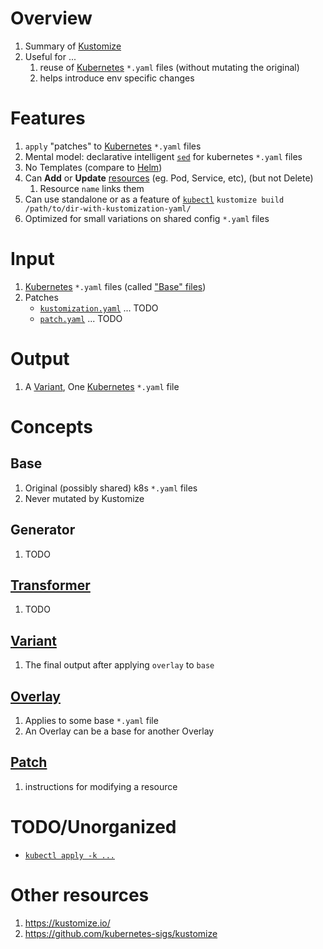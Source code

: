 # Overview
1. Summary of [Kustomize](https://kustomize.io/)
1. Useful for ...
    1. reuse of [Kubernetes](https://kubernetes.io/docs/concepts/overview/) `*.yaml` files (without mutating the original)
    1. helps introduce env specific changes


# Features
1. `apply` "patches" to [Kubernetes](https://kubernetes.io/docs/concepts/overview/) `*.yaml` files
1. Mental model: declarative intelligent [`sed`](https://www.gnu.org/software/sed/manual/sed.html) for kubernetes `*.yaml` files
1. No Templates (compare to [Helm](./helm.md))
1. Can **Add** or **Update** [resources](https://kubernetes.io/docs/concepts/overview/kubernetes-api/) (eg. Pod, Service, etc), (but not Delete)
    1. Resource `name` links them
1. Can use standalone or as a feature of [`kubectl`](https://kubernetes.io/docs/reference/kubectl/)
    `kustomize build /path/to/dir-with-kustomization-yaml/`
1. Optimized for small variations on shared config `*.yaml` files


# Input
1. [Kubernetes](https://kubernetes.io/docs/concepts/overview/) `*.yaml` files (called ["Base" files](https://kubectl.docs.kubernetes.io/references/kustomize/glossary/#base))
1. Patches
    - [`kustomization.yaml`](https://kubectl.docs.kubernetes.io/references/kustomize/glossary/#kustomization) ... TODO
    - [`patch.yaml`](TODO) ... TODO

# Output
1. A [Variant](TODO), One [Kubernetes](https://kubernetes.io/docs/concepts/overview/) `*.yaml` file


# Concepts

## Base
1. Original (possibly shared) k8s `*.yaml` files
1. Never mutated by Kustomize


## Generator
1. TODO


## [Transformer](https://kubectl.docs.kubernetes.io/references/kustomize/glossary/#transformer)
1. TODO


## [Variant](https://kubectl.docs.kubernetes.io/references/kustomize/glossary/#variant)
1. The final output after applying `overlay` to `base`


## [Overlay](https://kubectl.docs.kubernetes.io/references/kustomize/glossary/#overlay)
1. Applies to some base `*.yaml` file
1. An Overlay can be a base for another Overlay


## [Patch](https://kubectl.docs.kubernetes.io/references/kustomize/glossary/#patch)
1. instructions for modifying a resource


# TODO/Unorganized
- [`kubectl apply -k ...`](https://kubectl.docs.kubernetes.io/guides/config_management/introduction/)


# Other resources
1. https://kustomize.io/
1. https://github.com/kubernetes-sigs/kustomize
